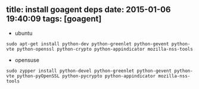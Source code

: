 title: install goagent deps
date: 2015-01-06 19:40:09
tags: [goagent]
---
+ ubuntu
```ssh
sudo apt-get install python-dev python-greenlet python-gevent python-vte python-openssl python-crypto python-appindicator mozilla-nss-tools
```
+ opensuse
```ssh
sudo zypper install python-devel python-greenlet python-gevent python-vte python-pyOpenSSL python-pycrypto python-appindicator mozilla-nss-tools
```
